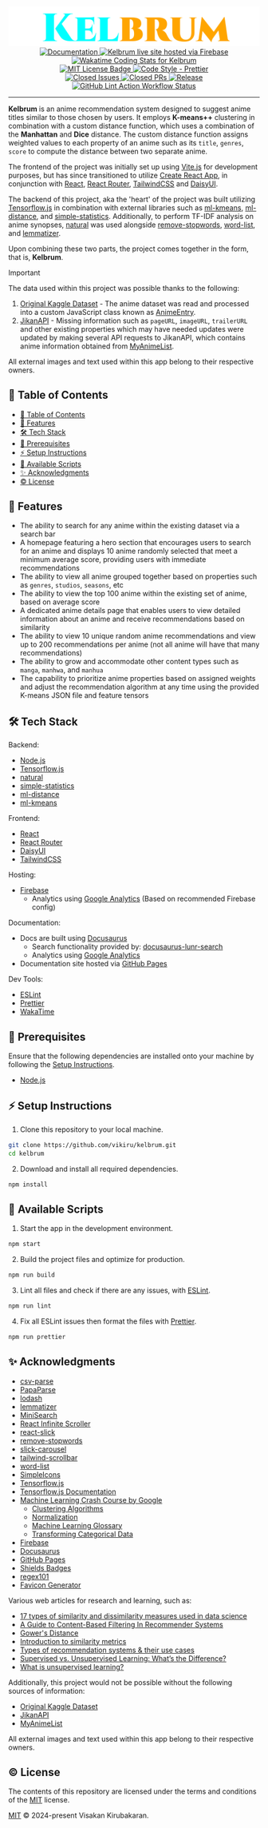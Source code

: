 <div align="center" id="logo">
    <img src="logo.png"/>
</div>

<div align='center' id="badges">

<a href="https://vikiru.github.io/kelbrum/">
	<img src="https://img.shields.io/badge/documentation-docs-orange" alt="Documentation"/>
</a>
<a href="https://kelbrum-v1.web.app">
    <img src="https://img.shields.io/badge/Web-live%20site-blue" alt="Kelbrum live site hosted via Firebase"/>
</a>
<br/>
 <a href="https://wakatime.com/@vikiru/projects/ioitawlsqa">
  <img src="https://wakatime.com/badge/user/5e62f99d-3a1e-4fd2-8f37-77919d626a67/project/018d6816-57f1-4009-a823-d00889610f66.svg"
  alt="Wakatime Coding Stats for Kelbrum"/>
 </a>
 <br/>
 <a href="https://github.com/vikiru/kelbrum/blob/main/LICENSE">
  <img src="https://img.shields.io/badge/license-MIT-aqua" alt="MIT License Badge"/>
 </a>
 <a href="https://github.com/prettier/prettier">
  <img src="https://img.shields.io/badge/code_style-prettier-ff69b4.svg?style=flat-square" alt="Code Style - Prettier"/>
 </a>
<br/>
 <a href="https://github.com/vikiru/kelbrum/issues?q=is%3Aissue+is%3Aclosed">
  <img src="https://img.shields.io/github/issues-closed/vikiru/kelbrum" alt="Closed Issues"/>
 </a>
 <a href="https://github.com/vikiru/kelbrum/pulls?q=is%3Apr+is%3Aclosed">
  <img src="https://img.shields.io/github/issues-pr-closed/vikiru/kelbrum?label=closed%20prs" alt="Closed PRs"/>
 </a>
  <a href="https://github.com/vikiru/kelbrum/releases">
  <img src="https://img.shields.io/github/v/release/vikiru/kelbrum" alt="Release"/>
 </a>
<br/>
 <a href="https://github.com/vikiru/kelbrum/actions/workflows/lint.yml">
  <img src="https://github.com/vikiru/kelbrum/actions/workflows/lint.yml/badge.svg" alt="GitHub Lint Action Workflow Status"/>
 </a>
</div>

---

**Kelbrum** is an anime recommendation system designed to suggest anime titles similar to those chosen by users. It employs **K-means++** clustering in combination with a custom distance function, which uses a combination of the **Manhattan** and **Dice** distance. The custom distance function assigns weighted values to each property of an anime such as its `title`, `genres`, `score` to compute the distance between two separate anime.

The frontend of the project was initially set up using [Vite.js](https://vitejs.dev/) for development purposes, but has since transitioned to utilize [Create React App](https://create-react-app.dev/), in conjunction with [React](https://react.dev/), [React Router](https://reactrouter.com/), [TailwindCSS](https://tailwindcss.com/) and [DaisyUI](https://daisyui.com/).

The backend of this project, aka the 'heart' of the project was built utilizing [Tensorflow.js](https://www.tensorflow.org/js/) in combination with external libraries such as [ml-kmeans](https://github.com/mljs/kmeans), [ml-distance](https://github.com/mljs/distance), and [simple-statistics](https://github.com/simple-statistics/simple-statistics). Additionally, to perform TF-IDF analysis on anime synopses, [natural](https://github.com/NaturalNode/natural) was used alongside [remove-stopwords](https://github.com/WorldBrain/remove-stopwords), [word-list](https://github.com/sindresorhus/word-list), and [lemmatizer](https://github.com/FinNLP/lemmatizer).

Upon combining these two parts, the project comes together in the form, that is, **Kelbrum**.

> [!IMPORTANT]
> The data used within this project was possible thanks to the following:
>
> 1. [Original Kaggle Dataset](https://www.kaggle.com/datasets/dbdmobile/myanimelist-dataset) - The anime dataset was read and processed into a custom JavaScript class known as [AnimeEntry](./recommender/models/AnimeEntry.js).
> 2. [JikanAPI](https://github.com/jikan-me/jikan-rest) - Missing information such as `pageURL`, `imageURL`, `trailerURL` and other existing properties which may have needed updates were updated by making several API requests to JikanAPI, which contains anime information obtained from [MyAnimeList](https://myanimelist.net/).
>
> All external images and text used within this app belong to their respective owners.

## 📖 Table of Contents

-   [📖 Table of Contents](#-table-of-contents)
-   [🌟 Features](#-features)
-   [🛠️ Tech Stack](#️-tech-stack)
-   [📝 Prerequisites](#-prerequisites)
-   [⚡ Setup Instructions](#-setup-instructions)
-   [📜 Available Scripts](#-available-scripts)
-   [✨ Acknowledgments](#-acknowledgments)
-   [©️ License](#️-license)

## 🌟 Features

-   The ability to search for any anime within the existing dataset via a search bar
-   A homepage featuring a hero section that encourages users to search for an anime and displays 10 anime randomly selected that meet a minimum average score, providing users with immediate recommendations
-   The ability to view all anime grouped together based on properties such as `genres`, `studios`, `seasons`, etc
-   The ability to view the top 100 anime within the existing set of anime, based on average score
-   A dedicated anime details page that enables users to view detailed information about an anime and receive recommendations based on similarity
-   The ability to view 10 unique random anime recommendations and view up to 200 recommendations per anime (not all anime will have that many recommendations)
-   The ability to grow and accommodate other content types such as `manga`, `manhwa`, and `manhua`
-   The capability to prioritize anime properties based on assigned weights and adjust the recommendation algorithm at any time using the provided K-means JSON file and feature tensors

## 🛠️ Tech Stack

Backend:

-   [Node.js](https://nodejs.org/en)
-   [Tensorflow.js](https://github.com/tensorflow/tfjs)
-   [natural](https://github.com/NaturalNode/natural)
-   [simple-statistics](https://github.com/simple-statistics/simple-statistics)
-   [ml-distance](https://github.com/mljs/distance)
-   [ml-kmeans](https://github.com/mljs/kmeans)

Frontend:

-   [React](https://react.dev/)
-   [React Router](https://reactrouter.com/)
-   [DaisyUI](https://daisyui.com/)
-   [TailwindCSS](https://tailwindcss.com/)

Hosting:

-   [Firebase](https://firebase.google.com/)
    -   Analytics using [Google Analytics](https://marketingplatform.google.com/about/analytics/) (Based on recommended Firebase config)

Documentation:

-   Docs are built using [Docusaurus](https://docusaurus.io/)
    -   Search functionality provided by: [docusaurus-lunr-search](https://github.com/praveenn77/docusaurus-lunr-search)
    -   Analytics using [Google Analytics](https://marketingplatform.google.com/about/analytics/)
-   Documentation site hosted via [GitHub Pages](https://pages.github.com/)

Dev Tools:

-   [ESLint](https://eslint.org/)
-   [Prettier](https://prettier.io/)
-   [WakaTime](https://wakatime.com/)

## 📝 Prerequisites

Ensure that the following dependencies are installed onto your machine by following the [Setup Instructions](#-setup-instructions).

-   [Node.js](https://nodejs.org/en/download)

## ⚡ Setup Instructions

1. Clone this repository to your local machine.

```bash
git clone https://github.com/vikiru/kelbrum.git
cd kelbrum
```

2. Download and install all required dependencies.

```bash
npm install
```

## 📜 Available Scripts

1. Start the app in the development environment.

```bash
npm start
```

2. Build the project files and optimize for production.

```bash
npm run build
```

3. Lint all files and check if there are any issues, with [ESLint](https://eslint.org/).

```bash
npm run lint
```

4. Fix all ESLint issues then format the files with [Prettier](https://prettier.io/).

```bash
npm run prettier
```

## ✨ Acknowledgments

-   [csv-parse](https://github.com/adaltas/node-csv)
-   [PapaParse](https://www.papaparse.com/)
-   [lodash](https://github.com/lodash/lodash)
-   [lemmatizer](https://github.com/FinNLP/lemmatizer)
-   [MiniSearch](https://github.com/lucaong/minisearch)
-   [React Infinite Scroller](https://github.com/danbovey/react-infinite-scroller)
-   [react-slick](https://github.com/akiran/react-slick)
-   [remove-stopwords](https://github.com/WorldBrain/remove-stopwords)
-   [slick-carousel](https://github.com/kenwheeler/slick/)
-   [tailwind-scrollbar](https://github.com/adoxography/tailwind-scrollbar)
-   [word-list](https://github.com/sindresorhus/word-list)
-   [SimpleIcons](https://simpleicons.org/)
-   [Tensorflow.js](https://www.tensorflow.org/js)
-   [Tensorflow.js Documentation](https://js.tensorflow.org/api/latest/)
-   [Machine Learning Crash Course by Google](https://developers.google.com/machine-learning/crash-course/)
    -   [Clustering Algorithms](https://developers.google.com/machine-learning/clustering/clustering-algorithms)
    -   [Normalization](https://developers.google.com/machine-learning/data-prep/transform/normalization)
    -   [Machine Learning Glossary](https://developers.google.com/machine-learning/glossary)
    -   [Transforming Categorical Data](https://developers.google.com/machine-learning/data-prep/transform/transform-categorical)
-   [Firebase](https://firebase.google.com/)
-   [Docusaurus](https://docusaurus.io/)
-   [GitHub Pages](https://pages.github.com/)
-   [Shields Badges](https://github.com/badges/shields)
-   [regex101](https://regex101.com/)
-   [Favicon Generator](https://favicon.io/favicon-generator/)

Various web articles for research and learning, such as:

-   [17 types of similarity and dissimilarity measures used in data science](https://towardsdatascience.com/17-types-of-similarity-and-dissimilarity-measures-used-in-data-science-3eb914d2681)
-   [A Guide to Content-Based Filtering In Recommender Systems](https://www.turing.com/kb/content-based-filtering-in-recommender-systems)
-   [Gower's Distance](https://medium.com/analytics-vidhya/gowers-distance-899f9c4bd553)
-   [Introduction to similarity metrics](https://medium.com/analytics-vidhya/introduction-to-similarity-metrics-a882361c9be4)
-   [Types of recommendation systems & their use cases](https://medium.com/mlearning-ai/what-are-the-types-of-recommendation-systems-3487cbafa7c9)
-   [Supervised vs. Unsupervised Learning: What’s the Difference?](https://www.ibm.com/blog/supervised-vs-unsupervised-learning/)
-   [What is unsupervised learning?](https://www.ibm.com/topics/unsupervised-learning)

Additionally, this project would not be possible without the following sources of information:

-   [Original Kaggle Dataset](https://www.kaggle.com/datasets/dbdmobile/myanimelist-dataset)
-   [JikanAPI](https://github.com/jikan-me/jikan-rest)
-   [MyAnimeList](https://myanimelist.net/)

All external images and text used within this app belong to their respective owners.

## ©️ License

The contents of this repository are licensed under the terms and conditions of the [MIT](https://choosealicense.com/licenses/mit/) license.

[MIT](./LICENSE) © 2024-present Visakan Kirubakaran.
